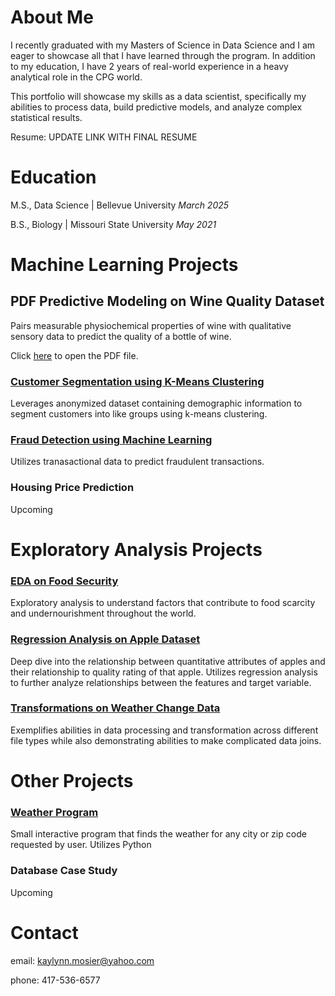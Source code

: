 # About Me
I recently graduated with my Masters of Science in Data Science and I am eager to showcase all that I have learned through the program. In addition to my education, I have 2 years of real-world experience in a heavy analytical role in the CPG world.

This portfolio will showcase my skills as a data scientist, specifically my abilities to process data, build predictive models, and analyze complex statistical results. 

Resume: UPDATE LINK WITH FINAL RESUME

# Education

M.S., Data Science  |  Bellevue University *March 2025*

B.S., Biology  |  Missouri State University *May 2021*


# Machine Learning Projects
<body>
<h2>PDF Predictive Modeling on Wine Quality Dataset</h2>
  <p>Pairs measurable physiochemical properties of wine with qualitative sensory data to predict the quality of a bottle of wine.</p>
<p>Click <a href="EDA on Food Security/EDA-on-Food-Security-Data.pdf" target="_blank">here</a> to open the PDF file.</p>
</body>

### [Customer Segmentation using K-Means Clustering](https://github.com/KayMosier/kaymosier.github.io/tree/main/K-Means%20Clustering%20on%20Retail%20Data%20for%20Customer%20Segmentation)
Leverages anonymized dataset containing demographic information to segment customers into like groups using k-means clustering.
### [Fraud Detection using Machine Learning](https://github.com/KayMosier/kaymosier.github.io/tree/main/Fraud%20Classification%20on%20Ethereum%20Dataset)
Utilizes tranasactional data to predict fraudulent transactions.
### Housing Price Prediction
Upcoming

# Exploratory Analysis Projects
### [EDA on Food Security](https://github.com/KayMosier/kaymosier.github.io/blob/main/EDA%20on%20Food%20Security/EDA-on-Food-Security-Data.pdf)
Exploratory analysis to understand factors that contribute to food scarcity and undernourishment throughout the world.
### [Regression Analysis on Apple Dataset](https://github.com/KayMosier/kaymosier.github.io/tree/main/Regression%20Analysis%20on%20Apple%20Quality%20Data)
Deep dive into the relationship between quantitative attributes of apples and their relationship to quality rating of that apple. Utilizes regression analysis to further analyze relationships between the features and target variable. 
### [Transformations on Weather Change Data](https://github.com/KayMosier/kaymosier.github.io/blob/main/Transformations%20on%20Weather%20Data/README.md)
Exemplifies abilities in data processing and transformation across different file types while also demonstrating abilities to make complicated data joins.

# Other Projects
### [Weather Program](https://github.com/KayMosier/kaymosier.github.io/tree/main/Weather%20Program)
Small interactive program that finds the weather for any city or zip code requested by user. Utilizes Python
### Database Case Study
Upcoming

# Contact
email: kaylynn.mosier@yahoo.com

phone: 417-536-6577

